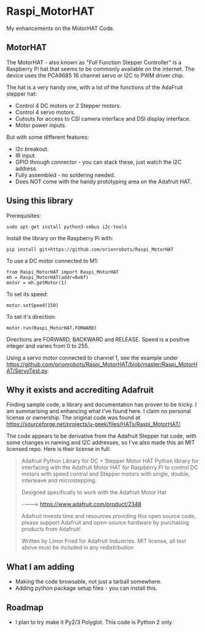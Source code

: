 # Raspi_MotorHAT

My enhancements on the MotorHAT Code.

## MotorHAT

The MotorHAT - also known as "Full Function Stepper Controller" is a Raspberry Pi hat that seems to be commonly available on the internet. The device uses the PCA9685 16 channel servo or I2C to PWM driver chip. 

The hat is a very handy one, with a lot of the functions of the AdaFruit stepper hat:

* Control 4 DC motors or 2 Stepper motors.
* Control 4 servo motors.
* Cutouts for access to CSI camera interface and DSI display interface.
* Motor power inputs.

But with some different features:

* I2c breakout.
* IR input.
* GPIO through connector - you can stack these, just watch the i2C address.
* Fully assembled - no soldering needed.
* Does NOT come with the handy prototyping area on the Adafruit HAT.

## Using this library

Prerequisites:

    sudo apt-get install python3-smbus i2c-tools
    
Install the library on the Raspberry Pi with:
  
    pip install git+https://github.com/orionrobots/Raspi_MotorHAT
  
To use a DC motor connected to M1:

    from Raspi_MotorHAT import Raspi_MotorHAT
    mh = Raspi_MotorHAT(addr=0x6f)
    motor = mh.getMotor(1)
  
To set its speed:

    motor.setSpeed(150)
  
To set it's direction:

    motor.run(Raspi_MotorHAT.FORWARD)
  
Directions are FORWARD, BACKWARD and RELEASE. Speed is a positive integer and varies from 0 to 255.

Using a servo motor connected to channel 1, see the example under https://github.com/orionrobots/Raspi_MotorHAT/blob/master/Raspi_MotorHAT/ServoTest.py.

## Why it exists and accrediting Adafruit

Finding sample code, a library and documentation has proven to be tricky. I am summarising and enhancing what I've found here. I claim no personal license or ownership. The original code was found at https://sourceforge.net/projects/u-geek/files/HATs/Raspi_MotorHAT/.

The code appears to be derivative from the Adafruit Stepper hat code, with some changes in naming and I2C addresses, so I've also made this an MIT licensed repo. Here is their license in full:

> Adafruit Python Library for DC + Stepper Motor HAT
> Python library for interfacing with the Adafruit Motor HAT for Raspberry Pi to control DC motors with speed control and Stepper motors with single, double, interleave and microstepping.
>
> Designed specifically to work with the Adafruit Motor Hat
>
> ----> https://www.adafruit.com/product/2348
>
> Adafruit invests time and resources providing this open source code, please support Adafruit and open-source hardware by purchasing products from Adafruit!
>
> Written by Limor Fried for Adafruit Industries. MIT license, all text above must be included in any redistribution
>

## What I am adding

* Making the code browsable, not just a tarball somewhere.
* Adding python package setup files - you can install this.

## Roadmap

* I plan to try make it Py2/3 Polyglot. This code is Python 2 only.
